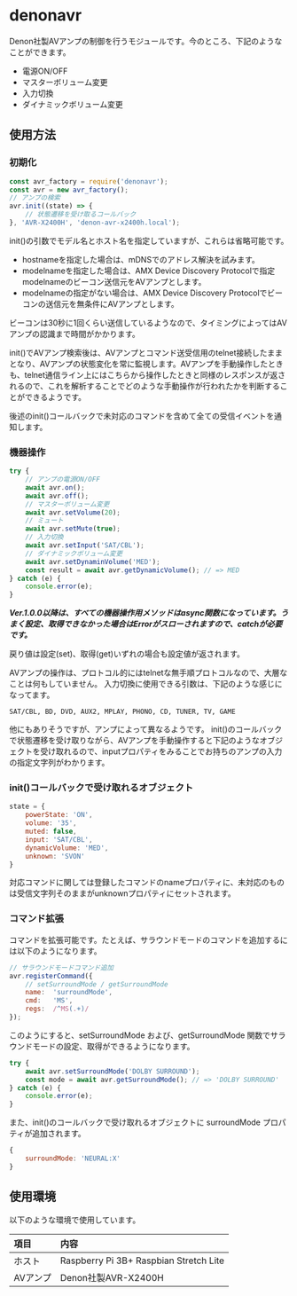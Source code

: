 # denonavr

Denon社製AVアンプの制御を行うモジュールです。今のところ、下記のようなことができます。

* 電源ON/OFF
* マスターボリューム変更
* 入力切換
* ダイナミックボリューム変更

## 使用方法

### 初期化

```JavaScript
const avr_factory = require('denonavr');
const avr = new avr_factory();
// アンプの検索
avr.init((state) => {
    // 状態遷移を受け取るコールバック
}, 'AVR-X2400H', 'denon-avr-x2400h.local');
```
init()の引数でモデル名とホスト名を指定していますが、これらは省略可能です。

* hostnameを指定した場合は、mDNSでのアドレス解決を試みます。
* modelnameを指定した場合は、AMX Device Discovery Protocolで指定modelnameのビーコン送信元をAVアンプとします。
* modelnameの指定がない場合は、AMX Device Discovery Protocolでビーコンの送信元を無条件にAVアンプとします。

ビーコンは30秒に1回くらい送信しているようなので、タイミングによってはAVアンプの認識まで時間がかかります。

init()でAVアンプ検索後は、AVアンプとコマンド送受信用のtelnet接続したままとなり、AVアンプの状態変化を常に監視します。AVアンプを手動操作したときも、telnet通信ライン上にはこちらから操作したときと同様のレスポンスが返されるので、これを解析することでどのような手動操作が行われたかを判断することができるようです。

後述のinit()コールバックで未対応のコマンドを含めて全ての受信イベントを通知します。

### 機器操作

```JavaScript
try {
    // アンプの電源ON/OFF
    await avr.on();
    await avr.off();
    // マスターボリューム変更
    await avr.setVolume(20);
    // ミュート
    await avr.setMute(true);
    // 入力切換
    await avr.setInput('SAT/CBL');
    // ダイナミックボリューム変更
    await avr.setDynaminVolume('MED');
    const result = await avr.getDynamicVolume(); // => MED
} catch (e) {
    console.error(e);
}
```
***Ver.1.0.0以降は、すべての機器操作用メソッドはasync関数になっています。うまく設定、取得できなかった場合はErrorがスローされますので、catchが必要です。***

戻り値は設定(set)、取得(get)いずれの場合も設定値が返されます。

AVアンプの操作は、プロトコル的にはtelnetな無手順プロトコルなので、大層なことは何もしていません。
入力切換に使用できる引数は、下記のような感じになってます。

```
SAT/CBL, BD, DVD, AUX2, MPLAY, PHONO, CD, TUNER, TV, GAME
```
他にもありそうですが、アンプによって異なるようです。
init()のコールバックで状態遷移を受け取りながら、AVアンプを手動操作すると下記のようなオブジェクトを受け取れるので、inputプロパティをみることでお持ちのアンプの入力の指定文字列がわかります。

### init()コールバックで受け取れるオブジェクト

```JavaScript
state = {
    powerState: 'ON',
    volume: '35',
    muted: false,
    input: 'SAT/CBL',
    dynamicVolume: 'MED',
    unknown: 'SVON'
}
```

対応コマンドに関しては登録したコマンドのnameプロパティに、未対応のものは受信文字列そのままがunknownプロパティにセットされます。

### コマンド拡張

コマンドを拡張可能です。たとえば、サラウンドモードのコマンドを追加するには以下のようになります。

```Javascript
// サラウンドモードコマンド追加
avr.registerCommand({
    // setSurroundMode / getSurroundMode
    name:  'surroundMode',
    cmd:   'MS',
    regs:  /^MS(.+)/
});
```

このようにすると、setSurroundMode および、getSurroundMode 関数でサラウンドモードの設定、取得ができるようになります。

```Javascript
try {
    await avr.setSurroundMode('DOLBY SURROUND');
    const mode = await avr.getSurroundMode(); // => 'DOLBY SURROUND'
} catch (e) {
    console.error(e);
}
```

また、init()のコールバックで受け取れるオブジェクトに surroundMode プロパティが追加されます。

```Javascript
{
    surroundMode: 'NEURAL:X'
}
```

## 使用環境
以下のような環境で使用しています。

|項目|内容|
|:----|:--------------------------------------|
|ホスト|Raspberry Pi 3B+ Raspbian Stretch Lite|
|AVアンプ|Denon社製AVR-X2400H|
